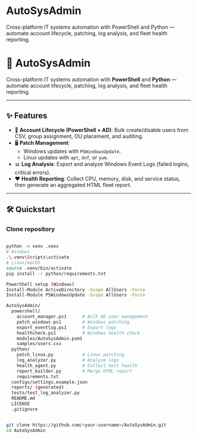 # AutoSysAdmin
Cross-platform IT systems automation with PowerShell and Python — automate account lifecycle, patching, log analysis, and fleet health reporting.
# 🚀 AutoSysAdmin

Cross-platform IT systems automation with **PowerShell** and **Python** — automate account lifecycle, patching, log analysis, and fleet health reporting.

---

## ✨ Features
- 👤 **Account Lifecycle (PowerShell + AD)**: Bulk create/disable users from CSV, group assignment, OU placement, and auditing.
- 🖥 **Patch Management**:
  - Windows updates with `PSWindowsUpdate`.
  - Linux updates with `apt`, `dnf`, or `yum`.
- 📊 **Log Analysis**: Export and analyze Windows Event Logs (failed logins, critical errors).
- ❤️ **Health Reporting**: Collect CPU, memory, disk, and service status, then generate an aggregated HTML fleet report.

---

## 🛠 Quickstart

### Clone repository
```bash

python -m venv .venv
# Windows
.\.venv\Scripts\activate
# Linux/macOS
source .venv/bin/activate
pip install -r python/requirements.txt

PowerShell setup (Windows)
Install-Module ActiveDirectory -Scope AllUsers -Force
Install-Module PSWindowsUpdate -Scope AllUsers -Force

AutoSysAdmin/
  powershell/
    account_manager.ps1      # Bulk AD user management
    patch_windows.ps1        # Windows patching
    export_eventlog.ps1      # Export logs
    healthcheck.ps1          # Windows health check
    modules/AutoSysAdmin.psm1
    samples/users.csv
  python/
    patch_linux.py           # Linux patching
    log_analyzer.py          # Analyze logs
    health_agent.py          # Collect host health
    report_builder.py        # Merge HTML report
    requirements.txt
  configs/settings.example.json
  reports/ (generated)
  tests/test_log_analyzer.py
  README.md
  LICENSE
  .gitignore


git clone https://github.com/<your-username>/AutoSysAdmin.git
cd AutoSysAdmin
